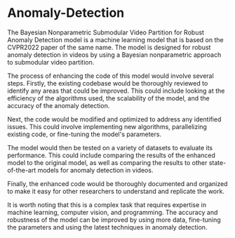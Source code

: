 # Anomaly-Detection
The Bayesian Nonparametric Submodular Video Partition for Robust Anomaly Detection model is a machine learning model that is based on the CVPR2022 paper of the same name. The model is designed for robust anomaly detection in videos by using a Bayesian nonparametric approach to submodular video partition.

The process of enhancing the code of this model would involve several steps. Firstly, the existing codebase would be thoroughly reviewed to identify any areas that could be improved. This could include looking at the efficiency of the algorithms used, the scalability of the model, and the accuracy of the anomaly detection.

Next, the code would be modified and optimized to address any identified issues. This could involve implementing new algorithms, parallelizing existing code, or fine-tuning the model's parameters.

The model would then be tested on a variety of datasets to evaluate its performance. This could include comparing the results of the enhanced model to the original model, as well as comparing the results to other state-of-the-art models for anomaly detection in videos.

Finally, the enhanced code would be thoroughly documented and organized to make it easy for other researchers to understand and replicate the work.

It is worth noting that this is a complex task that requires expertise in machine learning, computer vision, and programming. The accuracy and robustness of the model can be improved by using more data, fine-tuning the parameters and using the latest techniques in anomaly detection.
